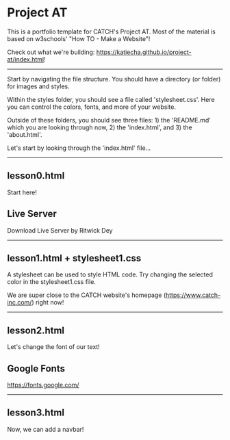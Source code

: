 # Project AT

This is a portfolio template for CATCH's Project AT. Most of the material is based on w3schools' "How TO - Make a Website"!

Check out what we're building: https://katiecha.github.io/project-at/index.html!

*****************************************************************************************************************
Start by navigating the file structure. You should have a directory (or folder) for images and styles. 

Within the styles folder, you should see a file called 'stylesheet.css'. Here you can control the colors, fonts, and more of your website.

Outside of these folders, you should see three files: 1) the 'README.md' which you are looking through now, 2) the 'index.html', and 3) the 'about.html'.

Let's start by looking through the 'index.html' file...

*****************************************************************************************************************
## lesson0.html
Start here!

## Live Server
Download Live Server by Ritwick Dey

*****************************************************************************************************************
## lesson1.html + stylesheet1.css
A stylesheet can be used to style HTML code. Try changing the selected color in the stylesheet1.css file.

We are super close to the CATCH website's homepage (https://www.catch-inc.com/) right now!

*****************************************************************************************************************
## lesson2.html
Let's change the font of our text!

## Google Fonts
https://fonts.google.com/

*****************************************************************************************************************
## lesson3.html
Now, we can add a navbar!